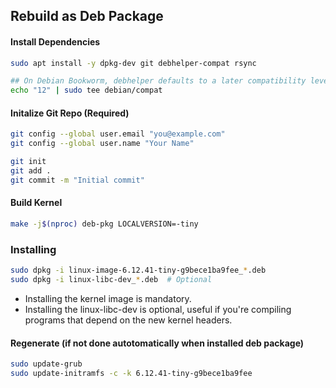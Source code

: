 ## Rebuild as Deb Package

#### Install Dependencies

```bash
sudo apt install -y dpkg-dev git debhelper-compat rsync

## On Debian Bookworm, debhelper defaults to a later compatibility level (e.g., 13). To match the kernel packaging expectations, install debhelper explicitly and create the required compat file:
echo "12" | sudo tee debian/compat
```

#### Initalize Git Repo (Required)

```bash
git config --global user.email "you@example.com"
git config --global user.name "Your Name"

git init
git add .
git commit -m "Initial commit"
```

#### Build Kernel

```bash
make -j$(nproc) deb-pkg LOCALVERSION=-tiny
```

### Installing

```bash
sudo dpkg -i linux-image-6.12.41-tiny-g9bece1ba9fee_*.deb
sudo dpkg -i linux-libc-dev_*.deb  # Optional
```

- Installing the kernel image is mandatory.
- Installing the linux-libc-dev is optional, useful if you're compiling programs that depend on the new kernel headers.

#### Regenerate (if not done autotomatically when installed deb package)

```bash
sudo update-grub
sudo update-initramfs -c -k 6.12.41-tiny-g9bece1ba9fee
```
